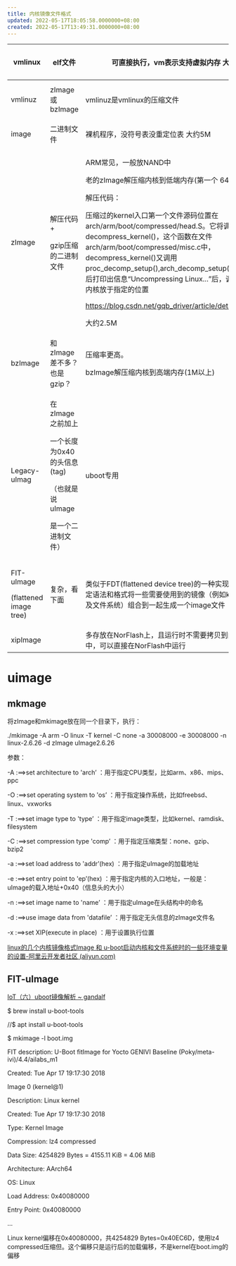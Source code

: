 ```yaml
---
title: 内核镜像文件格式
updated: 2022-05-17T18:05:58.0000000+08:00
created: 2022-05-17T13:49:31.0000000+08:00
---
```


<table>
<colgroup>
<col style="width: 13%" />
<col style="width: 12%" />
<col style="width: 61%" />
<col style="width: 12%" />
</colgroup>
<thead>
<tr class="header">
<th>vmlinux</th>
<th>elf文件</th>
<th>可直接执行，vm表示支持虚拟内存 大约50M</th>
<th>直接make编译的</th>
</tr>
</thead>
<tbody>
<tr class="odd">
<td>vmlinuz</td>
<td>zImage或bzImage</td>
<td>vmlinuz是vmlinux的压缩文件</td>
<td>make zImage 或 make bzImage</td>
</tr>
<tr class="even">
<td>image</td>
<td>二进制文件</td>
<td>裸机程序，没符号表没重定位表 大约5M</td>
<td>objcopy (-o binary)</td>
</tr>
<tr class="odd">
<td>zImage</td>
<td><p>解压代码+</p>
<p>gzip压缩的二进制文件</p></td>
<td><p>ARM常见，一般放NAND中</p>
<p>老的zImage解压缩内核到低端内存(第一个 640K)</p>
<p>解压代码：</p>
<p>压缩过的kernel入口第一个文件源码位置在arch/arm/boot/compressed/head.S。它将调用函数decompress_kernel()，这个函数在文件arch/arm/boot/compressed/misc.c中，decompress_kernel()又调用proc_decomp_setup(),arch_decomp_setup()进行设置，然后打印出信息“Uncompressing Linux...”后，调用gunzip()将内核放于指定的位置</p>
<p><a href="https://blog.csdn.net/gqb_driver/article/details/26954425">https://blog.csdn.net/gqb_driver/article/details/26954425</a></p>
<p></p>
<p>大约2.5M</p></td>
<td>make zImage</td>
</tr>
<tr class="even">
<td>bzImage</td>
<td>和zImage差不多？也是gzip？</td>
<td><p>压缩率更高。</p>
<p>bzImage解压缩内核到高端内存(1M以上)</p></td>
<td>make bzImage</td>
</tr>
<tr class="odd">
<td>Legacy-uImag</td>
<td><p>在 zImage之前加上</p>
<p>一个长度为0x40的头信息(tag)</p>
<p>（也就是说uImage</p>
<p>是一个二进制文件）</p></td>
<td>uboot专用</td>
<td><p>make uImage</p>
<p>或用uboot的mkimage</p></td>
</tr>
<tr class="even">
<td><p>FIT-uImage</p>
<p>(flattened image tree)</p></td>
<td>复杂，看下面</td>
<td>类似于FDT(flattened device tree)的一种实现机制。其通过一定语法和格式将一些需要使用到的镜像（例如kernel、dtb以及文件系统）组合到一起生成一个image文件</td>
<td></td>
</tr>
<tr class="odd">
<td>xipImage</td>
<td></td>
<td>多存放在NorFlash上，且运行时不需要拷贝到内存SDRAM中，可以直接在NorFlash中运行</td>
<td></td>
</tr>
</tbody>
</table>

# uimage
## mkmage
将zImage和mkimage放在同一个目录下，执行：

./mkimage -A arm -O linux -T kernel -C none -a 30008000 -e 30008000 -n linux-2.6.26 -d zImage uImage2.6.26

参数：

-A :==\>set architecture to 'arch’ ：用于指定CPU类型，比如arm、x86、mips、ppc

-O :==\>set operating system to 'os’ ：用于指定操作系统，比如freebsd、linux、vxworks

-T :==\>set image type to 'type’ ：用于指定image类型，比如kernel、ramdisk、filesystem

-C :==\>set compression type 'comp’ ：用于指定压缩类型：none、gzip、bzip2

-a :==\>set load address to 'addr’(hex) ：用于指定uImage的加载地址

-e :==\>set entry point to 'ep’(hex) ：用于指定内核的入口地址，一般是：uImage的载入地址+0x40（信息头的大小）

-n :==\>set image name to 'name’ ：用于指定uImage在头结构中的命名

-d :==\>use image data from 'datafile’ ：用于指定无头信息的zImage文件名

-x :==\>set XIP(execute in place) ：用于设置执行位置

[linux的几个内核镜像格式Image 和 u-boot启动内核和文件系统时的一些环境变量的设置-阿里云开发者社区 (aliyun.com)](https://developer.aliyun.com/article/243825)

## FIT-uImage
[IoT（六）uboot镜像解析 \~ gandalf](http://www.gandalf.site/2018/12/iotuboot.html)

\$ brew install u-boot-tools

//\$ apt install u-boot-tools

\$ mkimage -l boot.img

FIT description: U-Boot fitImage for Yocto GENIVI Baseline (Poky/meta-ivi)/4.4/ailabs_m1

Created: Tue Apr 17 19:17:30 2018

Image 0 (kernel@1)

Description: Linux kernel

Created: Tue Apr 17 19:17:30 2018

Type: Kernel Image

Compression: lz4 compressed

Data Size: 4254829 Bytes = 4155.11 KiB = 4.06 MiB

Architecture: AArch64

OS: Linux

Load Address: 0x40080000

Entry Point: 0x40080000

...

Linux kernel偏移在0x40080000，共4254829 Bytes=0x40EC6D，使用lz4 compressed压缩但。这个偏移只是运行后的加载偏移，不是kernel在boot.img的偏移

